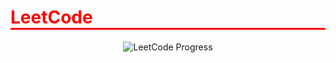 <h1 align="left" style="color: #FF0000; border-bottom: 3px solid #FF0000;">LeetCode</h1>

<p align="center">
  <img src="https://leetcard.jacoblin.cool/munsifjaved00?theme=unicorn" alt="LeetCode Progress">
</p>

